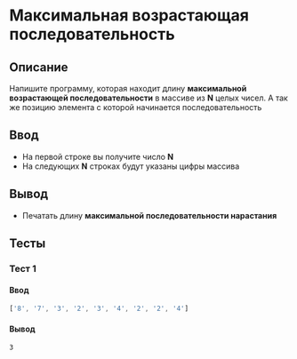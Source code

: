 # Максимальная возрастающая последовательность

## Описание
Напишите программу, которая находит длину **максимальной возрастающей последовательности** в массиве из **N** целых чисел.
А так же позицию элемента с которой начинается последовательность

## Ввод
- На первой строке вы получите число **N**
- На следующих **N** строках будут указаны цифры массива

## Вывод
- Печатать длину **максимальной последовательности нарастания**

## Тесты

### Тест 1

#### Ввод
```js
['8', '7', '3', '2', '3', '4', '2', '2', '4']
```

#### Вывод
```
3
```
